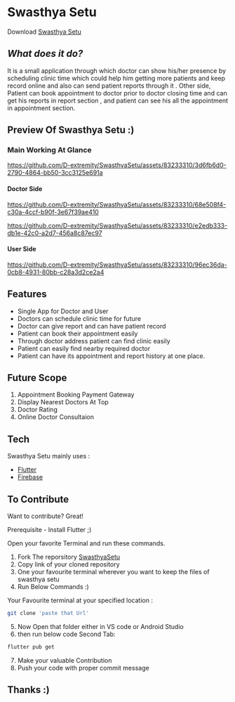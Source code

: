 # Swasthya Setu

Download [Swasthya Setu](https://github.com/D-extremity/SwasthyaSetu/releases/download/swasthya_setu_1.0/app-release.apk)
## _What does it do?_
It is a small application through which doctor can show his/her presence
by scheduling clinic time which could help him getting more patients and 
keep record online and also can send patient reports through it . 
Other side, Patient can book appointment to doctor prior to doctor closing time 
and can get his reports in report section , and patient can see his all the appointment in appointment section.


## Preview Of Swasthya Setu :)

### Main Working At Glance

https://github.com/D-extremity/SwasthyaSetu/assets/83233310/3d6fb6d0-2790-4864-bb50-3cc3125e691a

#### Doctor Side 

https://github.com/D-extremity/SwasthyaSetu/assets/83233310/68e508f4-c30a-4ccf-b90f-3e67f39ae410

https://github.com/D-extremity/SwasthyaSetu/assets/83233310/e2edb333-db1e-42c0-a2d7-456a8c87ec97

#### User Side

https://github.com/D-extremity/SwasthyaSetu/assets/83233310/96ec36da-0cb8-4931-80bb-c28a3d2ce2a4

## Features

- Single App for Doctor and User
- Doctors can schedule clinic time for future
- Doctor can give report and can have patient record
- Patient can book their appointment easily
- Through doctor address patient can find clinic easily
- Patient can easily find nearby required doctor
- Patient can have its appointment and report history at one place.


## Future Scope
1. Appointment Booking Payment Gateway
2. Display Nearest Doctors At Top
3. Doctor Rating
4. Online Doctor Consultaion


## Tech

Swasthya Setu mainly uses :

- [Flutter](https://flutter.dev/) 
- [Firebase](https://firebase.google.com/)

## To Contribute

Want to contribute? Great!

Prerequisite - Install Flutter ;)

Open your favorite Terminal and run these commands.
1. Fork The reporsitory [SwasthyaSetu](https://github.com/D-extremity/SwasthyaSetu/)
2. Copy link of your cloned repository
3. One your favourite terminal wherever you want to keep the files of swasthya setu
4. Run Below Commands :)

Your Favourite terminal at your specified location :
```sh
git clone 'paste that Url'
```
5. Now Open that folder either in VS code or Android Studio 
6. then run below code
Second Tab:

```sh
flutter pub get
```

7. Make your valuable Contribution
8. Push your code with proper commit message

## Thanks :)
